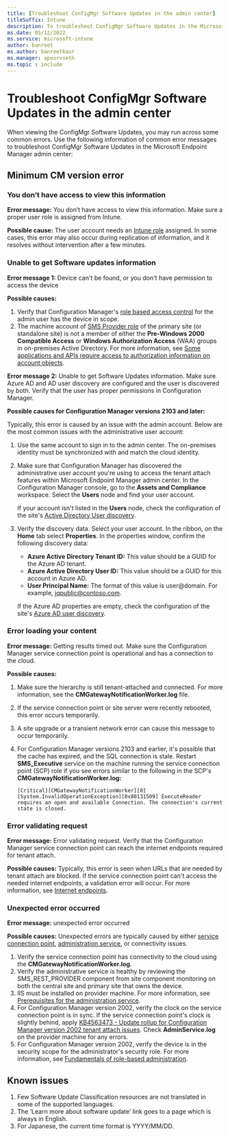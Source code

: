 ```yaml
---
title: [Troubleshoot ConfigMgr Software Updates in the admin center]
titleSuffix: Intune
description: To troubleshoot ConfigMgr Software Updates in the Microsoft Endpoint Manager admin center
ms.date: 05/12/2022
ms.service: microsoft-intune
author: banreet
ms.author: banreetkaur
ms.manager: apoorvseth
ms.topic : include
---
```




<!--13035723-->

# <a name="SoftwareUpdates"></a> Troubleshoot ConfigMgr Software Updates in the admin center


When viewing the ConfigMgr Software Updates, you may run across some common errors. Use the following information of common error messages to troubleshoot ConfigMgr Software Updates in the Microsoft Endpoint Manager admin center:

## Minimum CM version error

### You don’t have access to view this information

**Error message:** You don’t have access to view this information. Make sure a proper user role is assigned from Intune.

**Possible cause:** The user account needs an [Intune role](intune\fundamentals\role-based-access-control.md) assigned. In some cases, this error may also occur during replication of information, and it resolves without intervention after a few minutes.

### Unable to get Software updates information

**Error message 1:** Device can't be found, or you don't have permission to access the device

**Possible causes:**

1. Verify that Configuration Manager's [role based access control](configmgr\core\understand\fundamentals-of-role-based-administration.md) for the admin user has the device in scope.
2. The machine account of [SMS Provider role](configmgr\core\plan-design\hierarchy\plan-for-the-sms-provider.md) of the primary site (or standalone site) is not a member of either the **Pre-Windows 2000 Compatible Access** or **Windows Authorization Access** (WAA) groups in on-premises Active Directory. For more information, see [Some applications and APIs require access to authorization information on account objects](https://docs.microsoft.com/en-us/troubleshoot/windows-server/identity/apps-apis-require-access).

**Error message 2:** Unable to get Software Updates information. Make sure Azure AD and AD user discovery are configured and the user is discovered by both. Verify that the user has proper permissions in Configuration Manager.

**Possible causes for Configuration Manager versions 2103 and later:**

Typically, this error is caused by an issue with the admin account. Below are the most common issues with the administrative user account:

1. Use the same account to sign in to the admin center. The on-premises identity must be synchronized with and match the cloud identity.
2. Make sure that Configuration Manager has discovered the administrative user account you're using to access the tenant attach features within Microsoft Endpoint Manager admin center. In the Configuration Manager console, go to the **Assets and Compliance** workspace. Select the **Users** node and find your user account.

    If your account isn't listed in the **Users** node, check the configuration of the site's [Active Directory User discovery](configmgr\core\servers\deploy\configure\about-discovery-methods.md).

3. Verify the discovery data. Select your user account. In the ribbon, on the **Home** tab select **Properties**. In the properties window, confirm the following discovery data:

    - **Azure Active Directory Tenant ID:** This value should be a GUID for the Azure AD tenant.
    - **Azure Active Directory User ID:** This value should be a GUID for this account in Azure AD.
    - **User Principal Name:** The format of this value is user@domain. For example, jqpublic@contoso.com.

    If the Azure AD properties are empty, check the configuration of the site's [Azure AD user discovery](configmgr/core/servers/deploy/configure/about-discovery-methods.md).

### Error loading your content

**Error message:** Getting results timed out. Make sure the Configuration Manager service connection point is operational and has a connection to the cloud.

**Possible causes:**

1. Make sure the hierarchy is still tenant-attached and connected. For more information, see the **CMGatewayNotificationWorker.log** file.
2. If the service connection point or site server were recently rebooted, this error occurs temporarily.
3. A site upgrade or a transient network error can cause this message to occur temporarily.
4. For Configuration Manager versions 2103 and earlier, it's possible that the cache has expired, and the SQL connection is stale. Restart **SMS_Executive** service on the machine running the service connection point (SCP) role if you see errors similar to the following in the SCP's **CMGatewayNotificationWorker.log:**

    `[Critical][CMGatewayNotificationWorker][0][System.InvalidOperationException][0x80131509]
    ExecuteReader requires an open and available Connection. The connection's current state is closed.`

### Error validating request

**Error message:** Error validating request. Verify that the Configuration Manager service connection point can reach the internet endpoints required for tenant attach.

**Possible causes:** Typically, this error is seen when URLs that are needed by tenant attach are blocked. If the service connection point can't access the needed internet endpoints, a validation error will occur. For more information, see [Internet endpoints](configmgr/tenant-attach/prerequisites#internet-endpoints.md).

### Unexpected error occurred

**Error message:** unexpected error occurred

**Possible causes:** Unexpected errors are typically caused by either [service connection point](configmgr/core/servers/deploy/configure/about-the-service-connection-point.md), [administration service](configmgr/develop/adminservice/overview.md), or connectivity issues.

1. Verify the service connection point has connectivity to the cloud using the **CMGatewayNotificationWorker.log**.
2. Verify the administrative service is healthy by reviewing the SMS_REST_PROVIDER component from site component monitoring on both the central site and primary site that owns the device.
3. IIS must be installed on provider machine. For more information, see [Prerequisites for the administration service](configmgr/develop/adminservice/overview#prerequisites.md).
4. For Configuration Manager version 2002, verify the clock on the service connection point is in sync. If the service connection point's clock is slightly behind, apply [KB4563473 - Update rollup for Configuration Manager version 2002 tenant attach issues](https://support.microsoft.com/help/4563473). Check **AdminService.log** on the provider machine for any errors.
5. For Configuration Manager version 2002, verify the device is in the security scope for the administrator's security role. For more information, see [Fundamentals of role-based administration](configmgr/core/understand/fundamentals-of-role-based-administration.md).

## Known issues

1. Few Software Update Classification resources are not translated in some of the supported languages.
2. The ‘Learn more about software update’ link goes to a page which is always in English.
3. For Japanese, the current time format is YYYY/MM/DD.
